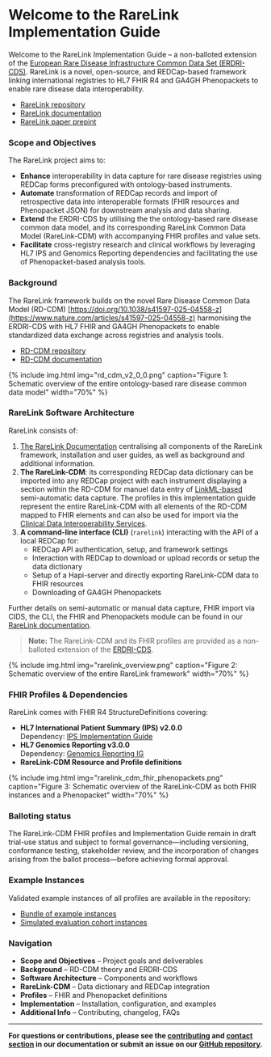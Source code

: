 # Welcome to the RareLink Implementation Guide

Welcome to the RareLink Implementation Guide – a non-balloted extension of the [European Rare Disease Infrastructure Common Data Set (ERDRI-CDS)](https://eu-rd-platform.jrc.ec.europa.eu/set-of-common-data-elements_en). RareLink is a novel, open-source, and REDCap-based framework linking international registries to HL7 FHIR R4 and  GA4GH Phenopackets to enable rare disease data interoperability.

- [RareLink repository](https://github.com/BIH-CEI/RareLink)
- [RareLink documentation](https://rarelink.readthedocs.io/en/latest/index.html)
- [RareLink paper prepint](https://www.medrxiv.org/content/10.1101/2025.05.09.25327342v1)

### Scope and Objectives

The RareLink project aims to:

- **Enhance** interoperability in data capture for rare disease registries using REDCap forms preconfigured with ontology-based instruments.  
- **Automate** transformation of REDCap records and import of retrospective data into interoperable formats (FHIR resources and Phenopacket JSON) for downstream analysis and data sharing.  
- **Extend** the ERDRI-CDS by utilising the the ontology-based rare disease common data model, and its corresponding RareLink Common Data Model (RareLink-CDM) with accompanying FHIR profiles and value sets.  
- **Facilitate** cross-registry research and clinical workflows by leveraging HL7 IPS and Genomics Reporting dependencies and facilitating the use of Phenopacket-based analysis tools.

### Background

The RareLink framework builds on the novel Rare Disease Common Data Model (RD-CDM) [https://doi.org/10.1038/s41597-025-04558-z](https://www.nature.com/articles/s41597-025-04558-z) harmonising the ERDRI-CDS with HL7 FHIR and GA4GH Phenopackets to enable standardized data exchange across registries and analysis tools.

- [RD-CDM repository](https://github.com/BIH-CEI/rd-cdm)
- [RD-CDM documentation](https://rd-cdm.readthedocs.io/en/latest/)

{% include img.html img="rd_cdm_v2_0_0.png" caption="Figure 1: Schematic overview of the entire ontology-based rare disease common data model" width="70%" %}

### RareLink Software Architecture

RareLink consists of:
1. [The RareLink Documentation](https://rarelink.readthedocs.io/en/latest/index.html) centralising all components of the RareLink framework, installation and user guides, as well as background and additional information.
2. **The RareLink-CDM**: its corresponding REDCap data dictionary can be imported into any REDCap project with each instrument displaying a section within the RD-CDM for manuel data entry of [LinkML-based](https://linkml.io/) semi-automatic data capture. The profiles in this implementation guide represent the entire RareLink-CDM with all elements of the RD-CDM mapped to FHIR elements and can also be used for import via the [Clinical Data Interoperability Services](https://www.sciencedirect.com/science/article/pii/S1532046421002008).
3. **A command-line interface (CLI)** (`rarelink`) interacting with the API of a local REDCap for:
   - REDCap API authentication, setup, and framework settings
   - Interaction with REDCap to download or upload records or setup the data dictionary
   - Setup of a Hapi-server and directly exporting RareLink-CDM data to FHIR resources
   - Downloading of GA4GH Phenopackets

Further details on semi-automatic or manual data capture, FHIR import via CIDS, the CLI, the FHIR and Phenopackets module can be found in our [RareLink documentation](https://rarelink.readthedocs.io/en/latest/index.html).

> **Note:** The RareLink-CDM and its FHIR profiles are provided as a non-balloted extension of the [ERDRI-CDS](https://eu-rd-platform.jrc.ec.europa.eu/set-of-common-data-elements_en).

{% include img.html img="rarelink_overview.png" caption="Figure 2: Schematic overview of the entire RareLink framework" width="70%" %}

### FHIR Profiles & Dependencies

RareLink comes with FHIR R4 StructureDefinitions covering:

- **HL7 International Patient Summary (IPS) v2.0.0**  
  Dependency: [IPS Implementation Guide](https://build.fhir.org/ig/HL7/fhir-ips/)  
- **HL7 Genomics Reporting v3.0.0**  
  Dependency: [Genomics Reporting IG](https://hl7.org/fhir/uv/genomics-reporting/STU3/index.html)  
- **RareLink-CDM Resource and Profile definitions**

{% include img.html img="rarelink_cdm_fhir_phenopackets.png" caption="Figure 3: Schematic overview of the RareLink-CDM as both FHIR instances and a Phenopacket" width="70%" %}

### Balloting status

The RareLink-CDM FHIR profiles and Implementation Guide remain in draft trial-use status and subject to formal governance—including versioning, conformance testing, stakeholder review, and the incorporation of changes arising from the ballot process—before achieving formal approval. 

### Example Instances

Validated example instances of all profiles are available in the repository:

- [Bundle of example instances](https://github.com/BIH-CEI/rarelink/blob/develop/src/fsh/input/fsh/Bundle-rarelink-example.json)
- [Simulated evaluation cohort instances](https://github.com/BIH-CEI/rarelink/tree/develop/res/evaluation_cohort/fhir)

### Navigation

- **Scope and Objectives** – Project goals and deliverables  
- **Background** – RD-CDM theory and ERDRI-CDS  
- **Software Architecture** – Components and workflows  
- **RareLink-CDM** – Data dictionary and REDCap integration  
- **Profiles** – FHIR and Phenopacket definitions  
- **Implementation** – Installation, configuration, and examples  
- **Additional Info** – Contributing, changelog, FAQs  

---

**For questions or contributions, please see the [contributing](https://rarelink.readthedocs.io/en/latest/5_contributing.html) and [contact section](https://rarelink.readthedocs.io/en/latest/12_contact.html) in our documentation or submit an issue on our [GitHub repository](https://github.com/BIH-CEI/RareLink).**
